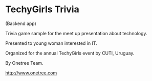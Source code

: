 # TechyGirls Trivia

(Backend app)

Trivia game sample for the meet up presentation about technology.

Presented to young woman interested in IT. 

Organized for the annual TechyGirls event by CUTI, Uruguay.

By Onetree Team.

http://www.onetree.com
